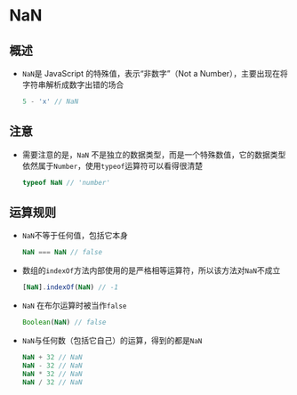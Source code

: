 # NaN

## 概述

+ `NaN`是 JavaScript 的特殊值，表示“非数字”（Not a Number），主要出现在将字符串解析成数字出错的场合

  ```js
  5 - 'x' // NaN
  ```

## 注意

+ 需要注意的是，`NaN` 不是独立的数据类型，而是一个特殊数值，它的数据类型依然属于`Number`，使用`typeof`运算符可以看得很清楚

  ```js
  typeof NaN // 'number'
  ```

## 运算规则

+ `NaN`不等于任何值，包括它本身

  ```js
  NaN === NaN // false
  ```

+ 数组的`indexOf`方法内部使用的是严格相等运算符，所以该方法对`NaN`不成立

  ```js
  [NaN].indexOf(NaN) // -1
  ```

+ `NaN` 在布尔运算时被当作`false`

  ```js
  Boolean(NaN) // false
  ```

+ `NaN`与任何数（包括它自己）的运算，得到的都是`NaN`

  ```js
  NaN + 32 // NaN
  NaN - 32 // NaN
  NaN * 32 // NaN
  NaN / 32 // NaN
  ```

